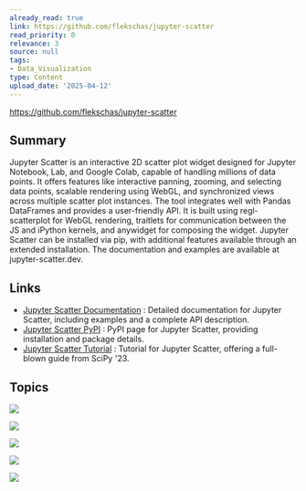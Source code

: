 ```yaml
---
already_read: true
link: https://github.com/flekschas/jupyter-scatter
read_priority: 0
relevance: 3
source: null
tags:
- Data_Visualization
type: Content
upload_date: '2025-04-12'
---
```


https://github.com/flekschas/jupyter-scatter
## Summary

Jupyter Scatter is an interactive 2D scatter plot widget designed for Jupyter Notebook, Lab, and Google Colab, capable of handling millions of data points. It offers features like interactive panning, zooming, and selecting data points, scalable rendering using WebGL, and synchronized views across multiple scatter plot instances. The tool integrates well with Pandas DataFrames and provides a user-friendly API. It is built using regl-scatterplot for WebGL rendering, traitlets for communication between the JS and iPython kernels, and anywidget for composing the widget. Jupyter Scatter can be installed via pip, with additional features available through an extended installation. The documentation and examples are available at jupyter-scatter.dev.
## Links

- [Jupyter Scatter Documentation](https://jupyter-scatter.dev) : Detailed documentation for Jupyter Scatter, including examples and a complete API description.
- [Jupyter Scatter PyPI](https://pypi.org/project/jupyter-scatter) : PyPI page for Jupyter Scatter, providing installation and package details.
- [Jupyter Scatter Tutorial](https://github.com/flekschas/jupyter-scatter-tutorial) : Tutorial for Jupyter Scatter, offering a full-blown guide from SciPy '23.

## Topics

![](topics/Tool/Jupyter%20Scatter)

![](topics/Library/regl%20scatterplot)

![](topics/Library/traitlets)

![](topics/Library/anywidget)

![](topics/Concept/WebGL%20rendering)
